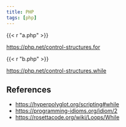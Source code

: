 ```yaml
---
title: PHP
tags: [php]
---
```


{{< r "a.php" >}}

<https://php.net/control-structures.for>

{{< r "b.php" >}}

<https://php.net/control-structures.while>

## References

- <https://hyperpolyglot.org/scripting#while>
- <https://programming-idioms.org/idiom/2>
- <https://rosettacode.org/wiki/Loops/While>
